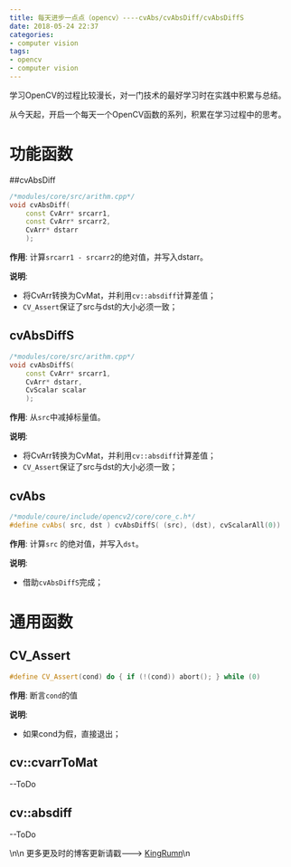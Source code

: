 ```yaml
---
title: 每天进步一点点（opencv）----cvAbs/cvAbsDiff/cvAbsDiffS
date: 2018-05-24 22:37
categories:
- computer vision
tags:
- opencv
- computer vision
---
```




学习OpenCV的过程比较漫长，对一门技术的最好学习时在实践中积累与总结。

从今天起，开启一个每天一个OpenCV函数的系列，积累在学习过程中的思考。

# 功能函数

##cvAbsDiff

```C++
/*modules/core/src/arithm.cpp*/
void cvAbsDiff( 
    const CvArr* srcarr1, 
    const CvArr* srcarr2, 
    CvArr* dstarr 
    );
```

**作用**: 计算`srcarr1 - srcarr2`的绝对值，并写入dstarr。

**说明**: 

* 将CvArr转换为CvMat，并利用`cv::absdiff`计算差值；
* `CV_Assert`保证了src与dst的大小必须一致；

## cvAbsDiffS

```C++
/*modules/core/src/arithm.cpp*/
void cvAbsDiffS( 
    const CvArr* srcarr1, 
    CvArr* dstarr, 
    CvScalar scalar
    );
```

**作用**: 从`src`中减掉标量值。

**说明**: 

- 将CvArr转换为CvMat，并利用`cv::absdiff`计算差值；
- `CV_Assert`保证了src与dst的大小必须一致；

##  cvAbs

```C++
/*module/coure/include/opencv2/core/core_c.h*/
#define cvAbs( src, dst ) cvAbsDiffS( (src), (dst), cvScalarAll(0))
```

**作用**: 计算`src` 的绝对值，并写入`dst`。

**说明**: 

- 借助`cvAbsDiffS`完成；

# 通用函数

## CV_Assert

```C++
#define CV_Assert(cond) do { if (!(cond)) abort(); } while (0)
```

**作用**: 断言`cond`的值

**说明**: 

- 如果cond为假，直接退出；

## cv::cvarrToMat
--ToDo


## cv::absdiff

--ToDo

\n\n 更多更及时的博客更新请戳--->  [KingRumn](http://zm913.xyz "KingRumn的Blog")\n
